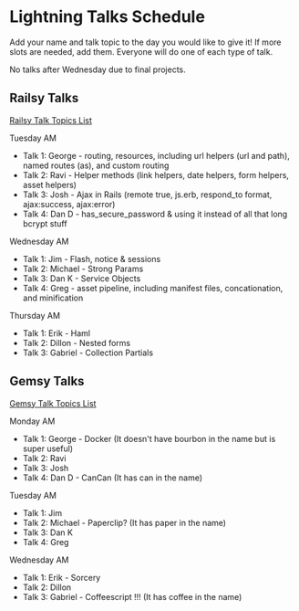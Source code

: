 # Lightning Talks Schedule

Add your name and talk topic to the day you would like to give it!  If more slots are needed, add them.  Everyone will do one of each type of talk.

No talks after Wednesday due to final projects.

## Railsy Talks

[Railsy Talk Topics List](./railsy-talk-topics.md)

Tuesday AM
- Talk 1: George - routing, resources, including url helpers (url and path), named routes (as), and custom routing
- Talk 2: Ravi - Helper methods (link helpers, date helpers, form helpers, asset helpers)
- Talk 3: Josh - Ajax in Rails (remote true, js.erb, respond_to format, ajax:success, ajax:error)
- Talk 4: Dan D - has_secure_password & using it instead of all that long bcrypt stuff

Wednesday AM
- Talk 1: Jim - Flash, notice & sessions
- Talk 2: Michael - Strong Params
- Talk 3: Dan K - Service Objects
- Talk 4: Greg - asset pipeline, including manifest files, concationation, and minification

Thursday AM
- Talk 1: Erik - Haml
- Talk 2: Dillon - Nested forms
- Talk 3: Gabriel - Collection Partials

## Gemsy Talks

[Gemsy Talk Topics List](./gemsy_talk_topics.md)

Monday AM
- Talk 1: George - Docker (It doesn't have bourbon in the name but is super useful)
- Talk 2: Ravi
- Talk 3: Josh
- Talk 4: Dan D - CanCan (It has can in the name)

Tuesday AM
- Talk 1: Jim
- Talk 2: Michael - Paperclip?  (It has paper in the name)
- Talk 3: Dan K
- Talk 4: Greg

Wednesday AM
- Talk 1: Erik - Sorcery
- Talk 2: Dillon
- Talk 3: Gabriel - Coffeescript !!! (It has coffee in the name)
